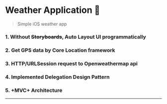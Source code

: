# Weather Application 🌈
>Simple iOS weather app

### **1.** Without ~~Storyboards~~, Auto Layout UI programmatically
### **2.** Get GPS data by Core Location framework
### **3.** HTTP/URLSession request to Openweathermap api
### **4.** Implemented Delegation Design Pattern
### **5.** +MVC+ Architecture
____
